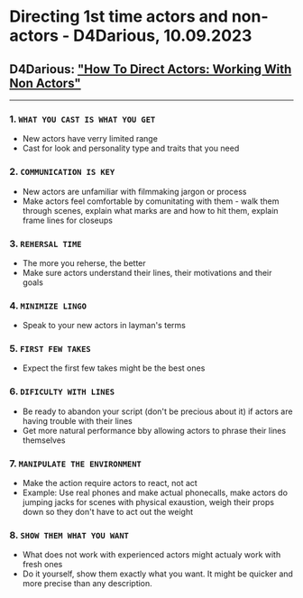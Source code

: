 # Directing 1st time actors and non-actors - D4Darious, 10.09.2023

## D4Darious: ["How To Direct Actors: Working With Non Actors"](https://www.youtube.com/watch?v=DjBzv0Mcdw0)

---

### 1. `WHAT YOU CAST IS WHAT YOU GET`

* New actors have verry limited range
* Cast for look and personality type and traits that you need

### 2. `COMMUNICATION IS KEY`

* New actors are unfamiliar with filmmaking jargon or process
* Make actors feel comfortable by comunitating with them - walk them through scenes, explain what marks are and how to hit them, explain frame lines for closeups

### 3. `REHERSAL TIME`

* The more you reherse, the better
* Make sure actors understand their lines, their motivations and their goals

### 4. `MINIMIZE LINGO`

* Speak to your new actors in layman's terms

### 5. `FIRST FEW TAKES`

* Expect the first few takes might be the best ones

### 6. `DIFICULTY WITH LINES`

* Be ready to abandon your script (don't be precious about it) if actors are having trouble with their lines
* Get more natural performance bby allowing actors to phrase their lines themselves

### 7. `MANIPULATE THE ENVIRONMENT`

* Make the action require actors to react, not act
* Example: Use real phones and make actual phonecalls, make actors do jumping jacks for scenes with physical exaustion, weigh their props down so they don't have to act out the weight

### 8. `SHOW THEM WHAT YOU WANT`

* What does not work with experienced actors might actualy work with fresh ones
* Do it yourself, show them exactly what you want. It might be quicker and more precise than any description.
